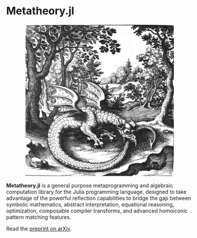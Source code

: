 # Metatheory.jl

<p align="center">
<img width="400px" src="https://raw.githubusercontent.com/0x0f0f0f/Metatheory.jl/master/docs/src/assets/dragon.jpg"/>
</p>


**Metatheory.jl** is a general purpose metaprogramming and algebraic computation library for the Julia programming language, designed to take advantage of the powerful reflection capabilities to bridge the gap between symbolic mathematics, abstract interpretation, equational reasoning, optimization, composable compiler transforms, and advanced
homoiconic pattern matching features.

Read the [preprint on arXiv](https://arxiv.org/abs/2102.07888).
